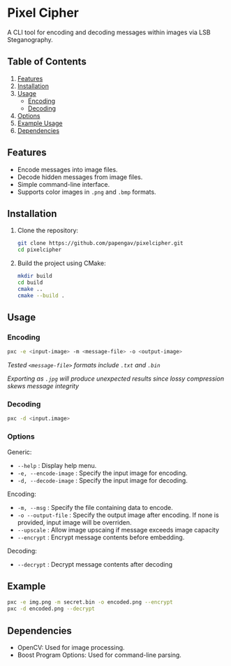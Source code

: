 # Pixel Cipher

A CLI tool for encoding and decoding messages within images via LSB Steganography.

## Table of Contents
1. [Features](#features)
2. [Installation](#installation)
3. [Usage](#usage)
   - [Encoding](#encoding)
   - [Decoding](#decoding)
4. [Options](#options)
5. [Example Usage](#example)
6. [Dependencies](#dependencies)

## Features
- Encode messages into image files.
- Decode hidden messages from image files.
- Simple command-line interface.
- Supports color images in `.png` and `.bmp` formats.

## Installation

1. Clone the repository:
    ```sh
    git clone https://github.com/papengav/pixelcipher.git
    cd pixelcipher
    ```

2. Build the project using CMake:
    ```sh
    mkdir build
    cd build
    cmake ..
    cmake --build .
    ```

## Usage
### Encoding
```sh
pxc -e <input-image> -m <message-file> -o <output-image>
```
*Tested `<message-file>` formats include `.txt` and `.bin`*

*Exporting as `.jpg` will produce unexpected results since lossy compression skews message integrity*

### Decoding
```sh
pxc -d <input.image>
```

### Options
Generic:
* `--help` : Display help menu.
* `-e, --encode-image` : Specify the input image for encoding.
* `-d, --decode-image` : Specify the input image for decoding.

Encoding:
* `-m, --msg` : Specify the file containing data to encode.
* `-o --output-file` : Specify the output image after encoding. If none is provided, input image will be overriden.
* `--upscale` : Allow image upscaing if message exceeds image capacity
* `--encrypt` : Encrypt message contents before embedding.

Decoding:
* `--decrypt` : Decrypt message contents after decoding

## Example
```sh
pxc -e img.png -m secret.bin -o encoded.png --encrypt
pxc -d encoded.png --decrypt
```

## Dependencies
* OpenCV: Used for image processing.
* Boost Program Options: Used for command-line parsing.
